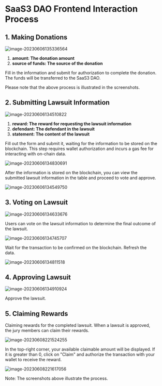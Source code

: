 # SaaS3 DAO Frontend Interaction Process

## 1. Making Donations

![image-20230606135336564](assets/image-20230606135336564.png)

1. **amount: The donation amount**
2. **source of funds: The source of the donation**

Fill in the information and submit for authorization to complete the donation. The funds will be transferred to the SaaS3 DAO.

Please note that the above process is illustrated in the screenshots.

## 2. Submitting Lawsuit Information

![image-20230606134510822](assets/image-20230606134510822.png)

1. **reward: The reward for requesting the lawsuit information**
2. **defendant: The defendant in the lawsuit**
3. **statement: The content of the lawsuit**

Fill out the form and submit it, waiting for the information to be stored on the blockchain. This step requires wallet authorization and incurs a gas fee for interacting with on-chain data.

![image-20230606134830691](assets/image-20230606134830691.png)

After the information is stored on the blockchain, you can view the submitted lawsuit information in the table and proceed to vote and approve.

![image-20230606134549750](assets/image-20230606134549750.png)


## 3. Voting on Lawsuit

![image-20230606134633676](assets/image-20230606134633676.png)

Users can vote on the lawsuit information to determine the final outcome of the lawsuit.

![image-20230606134745707](assets/image-20230606134745707.png)

Wait for the transaction to be confirmed on the blockchain. Refresh the data.

![image-20230606134811518](assets/image-20230606134811518.png)

## 4. Approving Lawsuit

![image-20230606134910924](assets/image-20230606134910924.png)

Approve the lawsuit.

## 5. Claiming Rewards

Claiming rewards for the completed lawsuit. When a lawsuit is approved, the jury members can claim their rewards.

![image-20230608221524255](assets/image-20230608221524255.png)

In the top-right corner, your available claimable amount will be displayed. If it is greater than 0, click on "Claim" and authorize the transaction with your wallet to receive the reward.

![image-20230608221617056](assets/image-20230608221617056.png)

Note: The screenshots above illustrate the process.